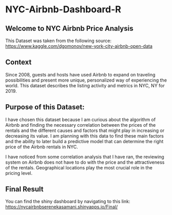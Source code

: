 # NYC-Airbnb-Dashboard-R
## Welcome to NYC Airbnb Price Analysis
This Dataset was taken from the following source: https://www.kaggle.com/dgomonov/new-york-city-airbnb-open-data

## Context
Since 2008, guests and hosts have used Airbnb to expand on traveling possibilities and present more unique, personalized way of experiencing the world. 
This dataset describes the listing activity and metrics in NYC, NY for 2019.

## Purpose of this Dataset:
I have chosen this dataset because I am curious about the algorithm of Airbnb and finding the necessary correlation between the prices of the rentals
and the different causes and factors that might play in increasing or decreasing its value.
I am planning with this data to find these main factors and the ability to later build a predictive model that can determine the right price of 
the Airbnb rentals in NYC.

I have noticed from some correlation analysis that I have ran, the reviewing system on Airbnb does not have to do with the price 
and the attractiveness of the rentals. Geographical locations play the most crucial role in the pricing level. 

## Final Result
You can find the shiny dashboard by navigating to this link: 
https://nycairbnbserenekasamani.shinyapps.io/Final/

